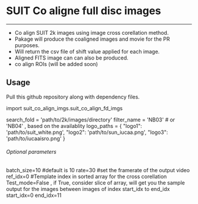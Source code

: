 # SUIT Co aligne full disc images
--------
- Co align SUIT 2k images using image cross corellation method.
- Pakage will produce the coaligned images and movie for the PR purposes.
- Will return the csv file of shift value applied for each image.
- Aligned FITS image can can also be produced.
- co align ROIs (will be added soon)

## Usage
Pull this github repository along with dependency files.

import suit_co_align_imgs.suit_co_align_fd_imgs

search_fold = 'path/to/2k/images/directory'
filter_name = 'NB03' # or 'NB04' ,  based on the availablity
logo_paths = {
        "logo1": 'path/to/suit_white.png',
        "logo2": 'path/to/sun_iucaa.png',
        "logo3": 'path/to/iucaaisro.png'
    }

###### Optional parameters
batch_size=10  #default is 10
rate=30 #set the framerate of the output video
ref_idx=0 #Template index in sorted array for the cross corellation
Test_mode=False , if True, consider slice of array, will get you the sample output for the images between images of index start_idx to end_idx
start_idx=0
end_idx=11

